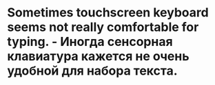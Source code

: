 # Sometimes touchscreen keyboard seems not really comfortable for typing. - Иногда сенсорная клавиатура кажется не очень удобной для набора текста.
